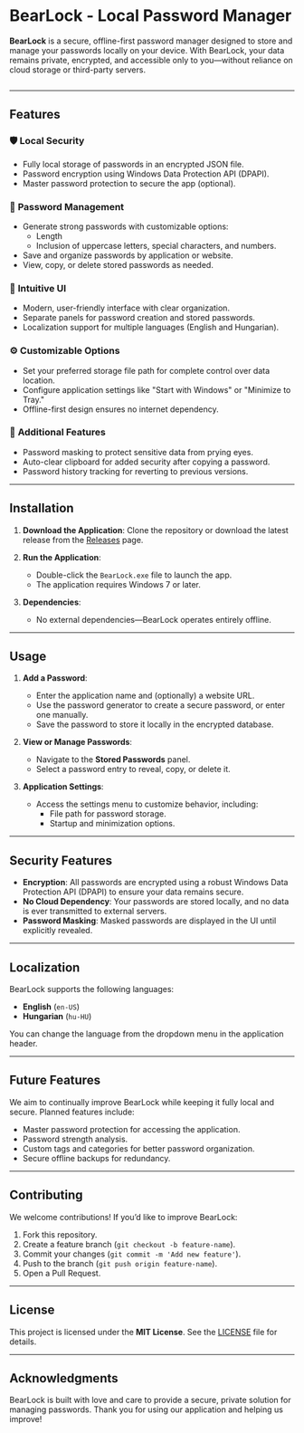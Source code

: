 # BearLock - Local Password Manager

**BearLock** is a secure, offline-first password manager designed to store and manage your passwords locally on your device. With BearLock, your data remains private, encrypted, and accessible only to you—without reliance on cloud storage or third-party servers.

<Image Source="https://github.com/Zozoom/BearLock/blob/main/preview.png?raw=true" />

---

## Features

### 🛡️ **Local Security**

- Fully local storage of passwords in an encrypted JSON file.
- Password encryption using Windows Data Protection API (DPAPI).
- Master password protection to secure the app (optional).

### 🔑 **Password Management**

- Generate strong passwords with customizable options:
  - Length
  - Inclusion of uppercase letters, special characters, and numbers.
- Save and organize passwords by application or website.
- View, copy, or delete stored passwords as needed.

### 🎨 **Intuitive UI**

- Modern, user-friendly interface with clear organization.
- Separate panels for password creation and stored passwords.
- Localization support for multiple languages (English and Hungarian).

### ⚙️ **Customizable Options**

- Set your preferred storage file path for complete control over data location.
- Configure application settings like "Start with Windows" or "Minimize to Tray."
- Offline-first design ensures no internet dependency.

### 📝 **Additional Features**

- Password masking to protect sensitive data from prying eyes.
- Auto-clear clipboard for added security after copying a password.
- Password history tracking for reverting to previous versions.

---

## Installation

1. **Download the Application**:
   Clone the repository or download the latest release from the [Releases](#) page.

2. **Run the Application**:

   - Double-click the `BearLock.exe` file to launch the app.
   - The application requires Windows 7 or later.

3. **Dependencies**:
   - No external dependencies—BearLock operates entirely offline.

---

## Usage

1. **Add a Password**:

   - Enter the application name and (optionally) a website URL.
   - Use the password generator to create a secure password, or enter one manually.
   - Save the password to store it locally in the encrypted database.

2. **View or Manage Passwords**:

   - Navigate to the **Stored Passwords** panel.
   - Select a password entry to reveal, copy, or delete it.

3. **Application Settings**:
   - Access the settings menu to customize behavior, including:
     - File path for password storage.
     - Startup and minimization options.

---

## Security Features

- **Encryption**: All passwords are encrypted using a robust Windows Data Protection API (DPAPI) to ensure your data remains secure.
- **No Cloud Dependency**: Your passwords are stored locally, and no data is ever transmitted to external servers.
- **Password Masking**: Masked passwords are displayed in the UI until explicitly revealed.

---

## Localization

BearLock supports the following languages:

- **English** (`en-US`)
- **Hungarian** (`hu-HU`)

You can change the language from the dropdown menu in the application header.

---

## Future Features

We aim to continually improve BearLock while keeping it fully local and secure. Planned features include:

- Master password protection for accessing the application.
- Password strength analysis.
- Custom tags and categories for better password organization.
- Secure offline backups for redundancy.

---

## Contributing

We welcome contributions! If you’d like to improve BearLock:

1. Fork this repository.
2. Create a feature branch (`git checkout -b feature-name`).
3. Commit your changes (`git commit -m 'Add new feature'`).
4. Push to the branch (`git push origin feature-name`).
5. Open a Pull Request.

---

## License

This project is licensed under the **MIT License**. See the [LICENSE](LICENSE) file for details.

---

## Acknowledgments

BearLock is built with love and care to provide a secure, private solution for managing passwords. Thank you for using our application and helping us improve!
